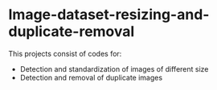 # Image-dataset-resizing-and-duplicate-removal
This projects consist of codes for:  
- Detection and standardization of images of different size 
- Detection and removal of duplicate images

